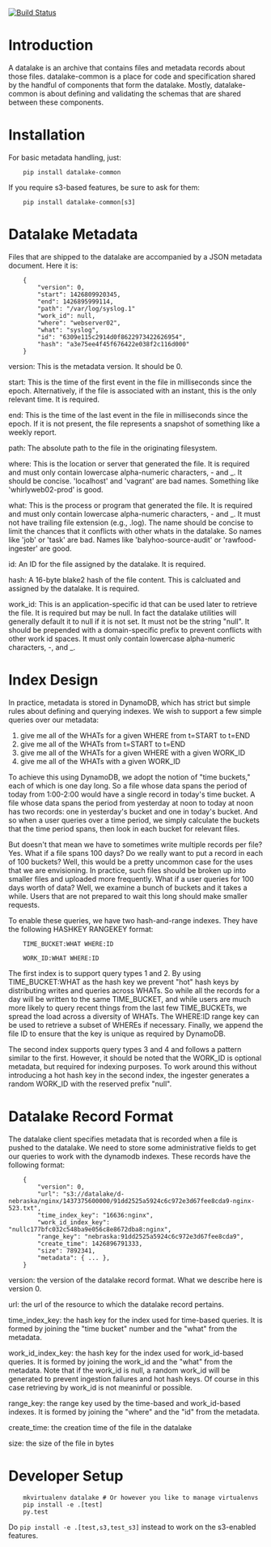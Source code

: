[![Build Status](https://travis-ci.org/planetlabs/datalake-common.svg?branch=master)](https://travis-ci.org/planetlabs/datalake-common)

Introduction
============

A datalake is an archive that contains files and metadata records about those
files. datalake-common is a place for code and specification shared by the
handful of components that form the datalake. Mostly, datalake-common is about
defining and validating the schemas that are shared between these components.

Installation
============

For basic metadata handling, just:

        pip install datalake-common

If you require s3-based features, be sure to ask for them:

        pip install datalake-common[s3]

Datalake Metadata
=================

Files that are shipped to the datalake are accompanied by a JSON metadata
document. Here it is:

        {
            "version": 0,
            "start": 1426809920345,
            "end": 1426895999114,
            "path": "/var/log/syslog.1"
            "work_id": null,
            "where": "webserver02",
            "what": "syslog",
            "id": "6309e115c2914d0f8622973422626954",
            "hash": "a3e75ee4f45f676422e038f2c116d000"
        }

version: This is the metadata version. It should be 0.

start: This is the time of the first event in the file in milliseconds since
the epoch. Alternatively, if the file is associated with an instant, this is
the only relevant time. It is required.

end: This is the time of the last event in the file in milliseconds since the
epoch. If it is not present, the file represents a snapshot of something like a
weekly report.

path: The absolute path to the file in the originating filesystem.

where: This is the location or server that generated the file. It is required
and must only contain lowercase alpha-numeric characters, - and _. It should be
concise. 'localhost' and 'vagrant' are bad names. Something like
'whirlyweb02-prod' is good.

what: This is the process or program that generated the file. It is required
and must only contain lowercase alpha-numeric characters, - and _. It must not
have trailing file extension (e.g., .log). The name should be concise to limit
the chances that it conflicts with other whats in the datalake. So names like
'job' or 'task' are bad. Names like 'balyhoo-source-audit' or
'rawfood-ingester' are good.

id: An ID for the file assigned by the datalake. It is required.

hash: A 16-byte blake2 hash of the file content. This is calcluated and
assigned by the datalake. It is required.

work_id: This is an application-specific id that can be used later to retrieve
the file. It is required but may be null. In fact the datalake utilities will
generally default it to null if it is not set. It must not be the string
"null". It should be prepended with a domain-specific prefix to prevent
conflicts with other work id spaces. It must only contain lowercase
alpha-numeric characters, -, and _.

Index Design
============

In practice, metadata is stored in DynamoDB, which has strict but simple rules
about defining and querying indexes. We wish to support a few simple queries
over our metadata:

1. give me all of the WHATs for a given WHERE from t=START to t=END
2. give me all of the WHATs from t=START to t=END
3. give me all of the WHATs for a given WHERE with a given WORK_ID
4. give me all of the WHATs with a given WORK_ID

To achieve this using DynamoDB, we adopt the notion of "time buckets," each of
which is one day long. So a file whose data spans the period of today from
1:00-2:00 would have a single record in today's time bucket. A file whose data
spans the period from yesterday at noon to today at noon has two records: one
in yesterday's bucket and one in today's bucket. And so when a user queries
over a time period, we simply calculate the buckets that the time period spans,
then look in each bucket for relevant files.

But doesn't that mean we have to sometimes write multiple records per file?
Yes. What if a file spans 100 days? Do we really want to put a record in each
of 100 buckets? Well, this would be a pretty uncommon case for the uses that we
are envisioning. In practice, such files should be broken up into smaller files
and uploaded more frequently. What if a user queries for 100 days worth of
data?  Well, we examine a bunch of buckets and it takes a while. Users that are
not prepared to wait this long should make smaller requests.

To enable these queries, we have two hash-and-range indexes. They have the
following HASHKEY RANGEKEY format:

        TIME_BUCKET:WHAT WHERE:ID

        WORK_ID:WHAT WHERE:ID

The first index is to support query types 1 and 2. By using TIME_BUCKET:WHAT as
the hash key we prevent "hot" hash keys by distributing writes and queries
across WHATs. So while all the records for a day will be written to the same
TIME_BUCKET, and while users are much more likely to query recent things from
the last few TIME_BUCKETs, we spread the load across a diversity of WHATs. The
WHERE:ID range key can be used to retrieve a subset of WHEREs if
necessary. Finally, we append the file ID to ensure that the key is unique as
required by DynamoDB.

The second index supports query types 3 and 4 and follows a pattern similar to
the first. However, it should be noted that the WORK_ID is optional metadata,
but required for indexing purposes. To work around this without introducing a
hot hash key in the second index, the ingester generates a random WORK_ID with
the reserved prefix "null".

Datalake Record Format
======================

The datalake client specifies metadata that is recorded when a file is pushed
to the datalake. We need to store some administrative fields to get our queries
to work with the dynamodb indexes. These records have the following format:

        {
            "version": 0,
            "url": "s3://datalake/d-nebraska/nginx/1437375600000/91dd2525a5924c6c972e3d67fee8cda9-nginx-523.txt",
            "time_index_key": "16636:nginx",
            "work_id_index_key": "nullc177bfc032c548ba9e056c8e8672dba8:nginx",
            "range_key": "nebraska:91dd2525a5924c6c972e3d67fee8cda9",
            "create_time": 1426896791333,
            "size": 7892341,
            "metadata": { ... },
        }

version: the version of the datalake record format. What we describe here is
version 0.

url: the url of the resource to which the datalake record pertains.

time_index_key: the hash key for the index used for time-based queries. It is
formed by joining the "time bucket" number and the "what" from the metadata.

work_id_index_key: the hash key for the index used for work_id-based
queries. It is formed by joining the work_id and the "what" from the
metadata. Note that if the work_id is null, a random work_id will be generated
to prevent ingestion failures and hot hash keys. Of course in this case
retrieving by work_id is not meaninful or possible.

range_key: the range key used by the time-based and work_id-based indexes. It
is formed by joining the "where" and the "id" from the metadata.

create_time: the creation time of the file in the datalake

size: the size of the file in bytes

Developer Setup
===============

        mkvirtualenv datalake # Or however you like to manage virtualenvs
        pip install -e .[test]
        py.test

Do `pip install -e .[test,s3,test_s3]` instead to work on the s3-enabled
features.
